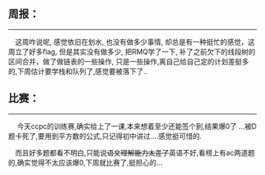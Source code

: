  ## 周报：
 ---
 &#8195;这周咋说呢, 感觉依旧在划水, 也没有做多少事情, 却总是有一种挺忙的感觉，这周立了好多flag, 但是其实没有做多少, 把RMQ学了一下, 补了之前欠下的线段树的区间合并，做了做链表的一些操作, 只是一些操作,离自己给自己定的计划差挺多的,下周估计要学栈和队列了,感觉要被落下了..
 
 
 ## 比赛：
 ---
 &#8195; 今天ccpc的训练赛,确实给上了一课,本来想着至少还能签个到,结果爆0了 ...被D题卡死了,要用到平方数的公式,只记得初中讲过....感觉挺可惜的.

 &#8195;而且好多题都看不明白,只能说~~语文理解能力太差了~~英语不好,看榜上有ac两道题的,确实觉得不太应该爆0,下周就比赛了,挺担心的...
